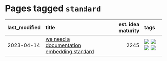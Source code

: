 # Pages tagged `standard`

|last_modified|title|est. idea maturity|tags
|:---|:---|---:|:---|
|2023-04-14|[we need a documentation embedding standard](../doc-embed-standard.md)|2245|[![](https://img.shields.io/badge/tag-accessibility-b25b5)](../tags/accessibility.md) [![](https://img.shields.io/badge/tag-documentation-6edb5)](../tags/documentation.md) [![](https://img.shields.io/badge/tag-standard-f1c85)](../tags/standard.md) [![](https://img.shields.io/badge/tag-tooling-1eefac)](../tags/tooling.md)|